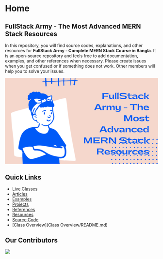 # Home
## FullStack Army - The Most Advanced MERN Stack Resources

In this repository, you will find source codes, explanations, and other resources for **FullStack Army - Complete MERN Stack Course in Bangla**. It is an open-source repository and feels free to add documentation, examples, and other references when necessary. Please create issues when you get confused or if something does not work. Other members will help you to solve your issues.

<img src='./assets/fullstack.png' alt='FullStack Army The Most Advanced MERN Stack Resources.png'/>

## Quick Links

- [Live Classes](live-classes/README.md)
- [Articles](articles/README.md)
- [Examples](examples/README.md)
- [Projects](projects/README.md)
- [References](references/README.md)
- [Resources](resources/README.md)
- [Source Code](src/README.md)
- [Class Overview](Class Overview/README.md)

## Our Contributors

<a href="https://github.com/mrhm-dev/full-stack-army/graphs/contributors">
<img src="https://contrib.rocks/image?repo=mrhm-dev/full-stack-army" />
</a>

